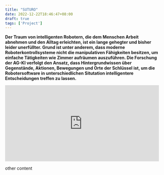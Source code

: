 ```yaml
---
title: "SUTURO"
date: 2022-12-22T18:46:47+08:00
draft: true
tags: ['Project']
---
```


**Der Traum von intelligenten Robotern, die dem Menschen Arbeit abnehmen und den Alltag erleichten, ist ein lange gehegter und bisher leider unerfüllter. Grund ist unter anderem, dass moderne Roboterkontrollsysteme nicht die manipulativen Fähigkeiten besitzen, um einfache Tätigkeiten wie Zimmer aufräumen auszuführen. Die Forschung der AG-KI verfolgt den Ansatz, dass Hintergrundwissen über Gegenstände, Aktionen, Bewegungen und Orte der Schlüssel ist, um die Robotersoftware in unterschiedlichen Situtation intelligentere Entscheidungen treffen zu lassen.**

<iframe width="100%" height="250" src="https://www.youtube.com/embed/4xirJBqAJus" title="YouTube video player" frameborder="0" allow="accelerometer; autoplay; clipboard-write; encrypted-media; gyroscope; picture-in-picture; web-share" allowfullscreen></iframe>


<!--more-->


other content

